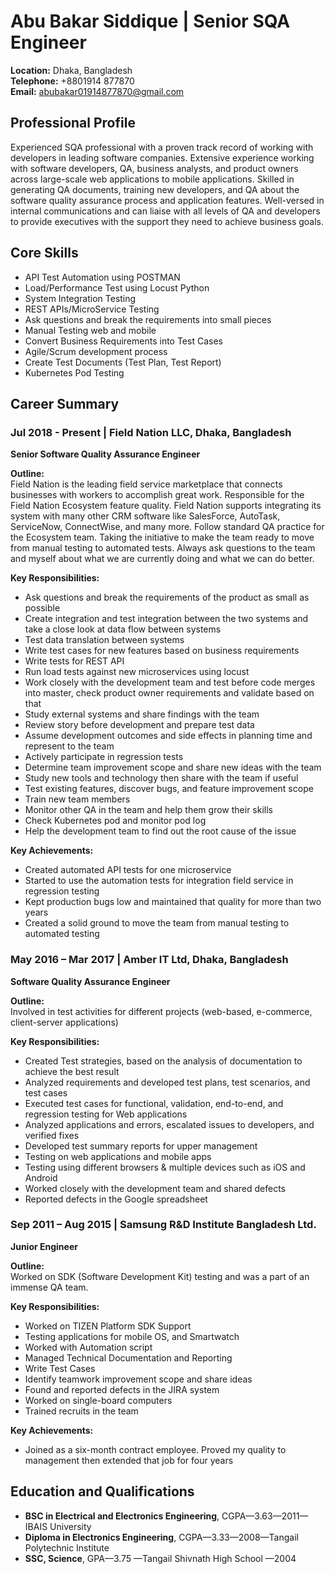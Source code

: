 # Abu Bakar Siddique | Senior SQA Engineer

**Location:** Dhaka, Bangladesh  
**Telephone:** +8801914 877870  
**Email:** abubakar01914877870@gmail.com  

## Professional Profile

Experienced SQA professional with a proven track record of working with developers in leading software companies. Extensive experience working with software developers, QA, business analysts, and product owners across large-scale web applications to mobile applications. Skilled in generating QA documents, training new developers, and QA about the software quality assurance process and application features. Well-versed in internal communications and can liaise with all levels of QA and developers to provide executives with the support they need to achieve business goals.

## Core Skills

- API Test Automation using POSTMAN
- Load/Performance Test using Locust Python
- System Integration Testing
- REST APIs/MicroService Testing
- Ask questions and break the requirements into small pieces
- Manual Testing web and mobile
- Convert Business Requirements into Test Cases
- Agile/Scrum development process
- Create Test Documents (Test Plan, Test Report)
- Kubernetes Pod Testing

## Career Summary

### Jul 2018 - Present | Field Nation LLC, Dhaka, Bangladesh
**Senior Software Quality Assurance Engineer**

**Outline:**  
Field Nation is the leading field service marketplace that connects businesses with workers to accomplish great work. Responsible for the Field Nation Ecosystem feature quality. Field Nation supports integrating its system with many other CRM software like SalesForce, AutoTask, ServiceNow, ConnectWise, and many more. Follow standard QA practice for the Ecosystem team. Taking the initiative to make the team ready to move from manual testing to automated tests. Always ask questions to the team and myself about what we are currently doing and what we can do better.

**Key Responsibilities:**
- Ask questions and break the requirements of the product as small as possible
- Create integration and test integration between the two systems and take a close look at data flow between systems
- Test data translation between systems
- Write test cases for new features based on business requirements
- Write tests for REST API
- Run load tests against new microservices using locust
- Work closely with the development team and test before code merges into master, check product owner requirements and validate based on that
- Study external systems and share findings with the team
- Review story before development and prepare test data
- Assume development outcomes and side effects in planning time and represent to the team
- Actively participate in regression tests
- Determine team improvement scope and share new ideas with the team
- Study new tools and technology then share with the team if useful
- Test existing features, discover bugs, and feature improvement scope
- Train new team members
- Monitor other QA in the team and help them grow their skills
- Check Kubernetes pod and monitor pod log
- Help the development team to find out the root cause of the issue

**Key Achievements:**
- Created automated API tests for one microservice
- Started to use the automation tests for integration field service in regression testing
- Kept production bugs low and maintained that quality for more than two years
- Created a solid ground to move the team from manual testing to automated testing

### May 2016 – Mar 2017 | Amber IT Ltd, Dhaka, Bangladesh
**Software Quality Assurance Engineer**

**Outline:**  
Involved in test activities for different projects (web-based, e-commerce, client-server applications)

**Key Responsibilities:**
- Created Test strategies, based on the analysis of documentation to achieve the best result
- Analyzed requirements and developed test plans, test scenarios, and test cases
- Executed test cases for functional, validation, end-to-end, and regression testing for Web applications
- Analyzed applications and errors, escalated issues to developers, and verified fixes
- Developed test summary reports for upper management
- Testing on web applications and mobile apps
- Testing using different browsers & multiple devices such as iOS and Android
- Worked closely with the development team and shared defects
- Reported defects in the Google spreadsheet

### Sep 2011 – Aug 2015 | Samsung R&D Institute Bangladesh Ltd.
**Junior Engineer**

**Outline:**  
Worked on SDK (Software Development Kit) testing and was a part of an immense QA team.

**Key Responsibilities:**
- Worked on TIZEN Platform SDK Support
- Testing applications for mobile OS, and Smartwatch
- Worked with Automation script
- Managed Technical Documentation and Reporting
- Write Test Cases
- Identify teamwork improvement scope and share ideas
- Found and reported defects in the JIRA system
- Worked on single-board computers
- Trained recruits in the team

**Key Achievements:**
- Joined as a six-month contract employee. Proved my quality to management then extended that job for four years

## Education and Qualifications

- **BSC in Electrical and Electronics Engineering**, CGPA—3.63—2011—IBAIS University
- **Diploma in Electronics Engineering**, CGPA—3.33—2008—Tangail Polytechnic Institute
- **SSC, Science**, GPA—3.75 —Tangail Shivnath High School —2004